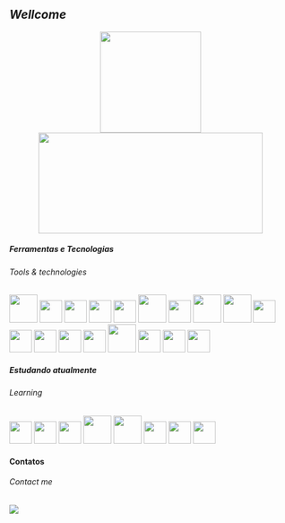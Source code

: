 ## *Wellcome*

<div align="center">
  <a href="https://github.com/Thiagosb99">
    <img height="180em" src="https://github-readme-stats.vercel.app/api?username=Thiagosb99&show_icons=true&theme=tokyonight&include_all_commits=true&count_private=true"/>
    <img height="180em" width="400" src="https://github-readme-stats.vercel.app/api/top-langs/?username=Thiagosb99&layout=compact&langs_count=10&theme=tokyonight"/>
  </a>
</div>

##### Ferramentas e Tecnologias
###### Tools & technologies

<div>
  <img width="50" src="https://cdn.jsdelivr.net/gh/devicons/devicon/icons/php/php-original.svg" />
  <img width="40" src="https://cdn.jsdelivr.net/gh/devicons/devicon/icons/python/python-original.svg" />
  <img width="40" src="https://cdn.jsdelivr.net/gh/devicons/devicon/icons/javascript/javascript-original.svg" />
  <img width="40" src="https://cdn.jsdelivr.net/gh/devicons/devicon/icons/laravel/laravel-plain.svg" />
  <img width="40" src="https://cdn.jsdelivr.net/gh/devicons/devicon/icons/google/google-original.svg" />
  <img width="50" src="https://cdn.jsdelivr.net/gh/devicons/devicon/icons/mysql/mysql-original-wordmark.svg" />
  <img width="40" src="https://cdn.jsdelivr.net/gh/devicons/devicon/icons/git/git-original.svg" />
  <img width="50" src="https://cdn.jsdelivr.net/gh/devicons/devicon/icons/docker/docker-original.svg" />
  <img width="50" src="https://cdn.jsdelivr.net/gh/devicons/devicon/icons/django/django-plain-wordmark.svg" />
  <img width="40" src="https://cdn.jsdelivr.net/gh/devicons/devicon/icons/react/react-original.svg" />
  <img width="40" src="https://cdn.jsdelivr.net/gh/devicons/devicon/icons/bootstrap/bootstrap-plain.svg" />
  <img width="40" src="https://cdn.jsdelivr.net/gh/devicons/devicon/icons/linux/linux-original.svg" />
  <img width="40" src="https://cdn.jsdelivr.net/gh/devicons/devicon/icons/vscode/vscode-original.svg" />
  <img width="40" src="https://cdn.jsdelivr.net/gh/devicons/devicon/icons/pycharm/pycharm-original.svg" />
  <img width="50" src="https://cdn.jsdelivr.net/gh/devicons/devicon/icons/jupyter/jupyter-original-wordmark.svg" />
  <img width="40" src="https://cdn.jsdelivr.net/gh/devicons/devicon/icons/css3/css3-original.svg" />
  <img width="40" src="https://cdn.jsdelivr.net/gh/devicons/devicon/icons/html5/html5-original.svg" />   
  <img width="40" src="https://cdn.jsdelivr.net/gh/devicons/devicon/icons/nodejs/nodejs-original.svg" />
</div>


##### Estudando atualmente
###### Learning

<div>
  <img width="40" src="https://cdn.jsdelivr.net/gh/devicons/devicon/icons/python/python-original.svg" />
  <img width="40" src="https://cdn.jsdelivr.net/gh/devicons/devicon/icons/google/google-original.svg" />
  <img width="40" src="https://cdn.jsdelivr.net/gh/devicons/devicon/icons/git/git-original.svg" />
  <img width="50" src="https://cdn.jsdelivr.net/gh/devicons/devicon/icons/docker/docker-original.svg" />
  <img width="50" src="https://cdn.jsdelivr.net/gh/devicons/devicon/icons/django/django-plain-wordmark.svg" />
  <img width="40" src="https://cdn.jsdelivr.net/gh/devicons/devicon/icons/react/react-original.svg" />
  <img width="40" src="https://cdn.jsdelivr.net/gh/devicons/devicon/icons/pycharm/pycharm-original.svg" />
  <img width="40" src="https://cdn.jsdelivr.net/gh/devicons/devicon/icons/nodejs/nodejs-original.svg" />
</div>


#### Contatos
###### Contact me

<div>
  <a href = "thiagosb99@gmail.com"><img src="https://img.shields.io/badge/Gmail-D14836?style=for-the-badge&logo=gmail&logoColor=white" target="_blank"></a>
</div>
